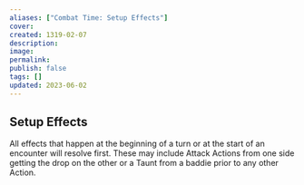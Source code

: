 ```yaml
---
aliases: ["Combat Time: Setup Effects"]
cover: 
created: 1319-02-07
description: 
image: 
permalink: 
publish: false
tags: []
updated: 2023-06-02
---
```


## Setup Effects

All effects that happen at the beginning of a turn or at the start of an encounter will resolve first. These may include Attack Actions from one side getting the drop on the other or a Taunt from a baddie prior to any other Action.
